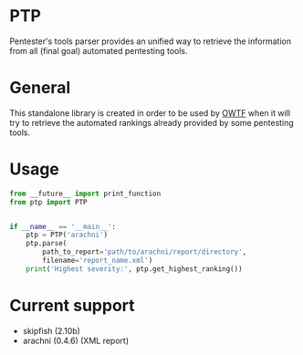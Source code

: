 # PTP

Pentester's tools parser provides an unified way to retrieve the information
from all (final goal) automated pentesting tools.

# General

This standalone library is created in order to be used by
[OWTF](https://github.com/owtf) when it will try to retrieve the automated
rankings already provided by some pentesting tools.

# Usage

```python
from __future__ import print_function
from ptp import PTP


if __name__ == '__main__':
    ptp = PTP('arachni')
    ptp.parse(
        path_to_report='path/to/arachni/report/directory',
        filename='report_name.xml')
    print('Highest severity:', ptp.get_highest_ranking())
```

# Current support

+ skipfish (2.10b)
+ arachni (0.4.6) (XML report)
